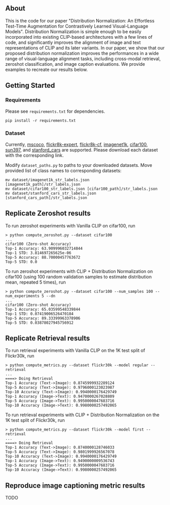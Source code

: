 ## About
This is the code for our paper "Distribution Normalization: An Effortless Test-Time Augmentation for Contrastively Learned Visual-Language Models". Distribution Normalization is simple enough to be easily incorporated into existing CLIP-based architectures with a few lines of code, and significantly improves the alignment of image and text representations of CLIP and its later variants. In our paper, we show that our proposed distribution normalization improves the performances in a wide range of visual-language alignment tasks, including cross-modal retrieval, zeroshot classification, and image caption evaluations. We provide examples to recreate our results below.

## Getting Started
### Requirements
Please see <code>requirements.txt</code> for dependencies.

```
pip install -r requirements.txt
```

### Dataset
Currently, [mscoco](https://cocodataset.org/#download), [flickr8k-expert](https://www.kaggle.com/datasets/sayanf/flickr8k), [flickr8k-cf](https://www.kaggle.com/datasets/sayanf/flickr8k), [imagenet1k](https://www.image-net.org/download.php), [cifar100](https://www.cs.toronto.edu/~kriz/cifar.html), [sun397](https://vision.princeton.edu/projects/2010/SUN/), and [stanford_cars](https://ai.stanford.edu/~jkrause/cars/car_dataset.html) are supported. Please download each dataset with the corresponding link.

Modify <code>dataset_paths.py</code> to paths to your downloaded datasets. Move provided list of class names to corresponding datasets:

```
mv dataset/imagenet1k_str_labels.json [imagenet1k_path]/str_labels.json
mv dataset/cifar100_str_labels.json [cifar100_path]/str_labels.json
mv dataset/stanford_cars_str_labels.json [stanford_cars_path]/str_labels.json
```

## Replicate Zeroshot results
To run zeroshot experiments with Vanilla CLIP on cifar100, run
```
> python compute_zeroshot.py --dataset cifar100
...
cifar100 (Zero-shot Accuracy)
Top-1 Accuracy: 63.909996032714844
Top-1 STD: 3.814697265625e-06
Top-5 Accuracy: 88.70000457763672
Top-5 STD: 0.0
```

To run zeroshot experiments with CLIP + Distribution Normalization on cifar100 (using 100 random validation samples to estimate distribution mean, repeated 5 times), run
```
> python compute_zeroshot.py --dataset cifar100 --num_samples 100 --num_experiments 5 --dn
...
cifar100 (Zero-shot Accuracy)
Top-1 Accuracy: 65.03599548339844
Top-1 STD: 0.07419006526470184
Top-5 Accuracy: 89.33399963378906
Top-5 STD: 0.03878027945756912
```


## Replicate Retrieval results
To run retrieval experiments with Vanilla CLIP on the 1K test split of Flickr30k, run
```
> python compute_metrics.py --dataset flickr30k --model regular --retrieval
...
====> Doing Retrieval
Top-1 Accuracy (Text->Image): 0.8745999932289124
Top-5 Accuracy (Text->Image): 0.9796000123023987
Top-10 Accuracy (Text->Image): 0.9940000176429749
Top-1 Accuracy (Image->Text): 0.9470000267028809
Top-5 Accuracy (Image->Text): 0.9950000047683716
Top-10 Accuracy (Image->Text): 0.9980000257492065
```

To run retrieval experiments with CLIP + Distribution Normalization on the 1K test split of Flickr30k, run
```
> python compute_metrics.py --dataset flickr30k --model first --retrieval
...
====> Doing Retrieval
Top-1 Accuracy (Text->Image): 0.8740000128746033
Top-5 Accuracy (Text->Image): 0.9801999926567078
Top-10 Accuracy (Text->Image): 0.9940000176429749
Top-1 Accuracy (Image->Text): 0.9490000009536743
Top-5 Accuracy (Image->Text): 0.9950000047683716
Top-10 Accuracy (Image->Text): 0.9980000257492065
```

## Reproduce image captioning metric results
TODO



